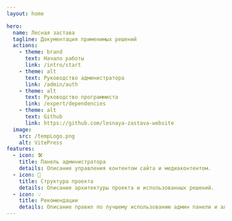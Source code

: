 ```yaml
---
layout: home

hero:
  name: Лесная застава
  tagline: Документация применимых решений
  actions:
    - theme: brand
      text: Начало работы
      link: /intro/start
    - theme: alt
      text: Руководство администратора
      link: /admin/auth
    - theme: alt
      text: Руководство программиста
      link: /expert/dependencies
    - theme: alt
      text: Github
      link: https://github.com/lesnaya-zastava-website
  image:
    src: /tempLogo.png
    alt: VitePress
features:
  - icon: 🛠️
    title: Панель администратора
    details: Описание управления контентом сайта и медиаконтентом.
  - icon: 📝
    title: Структура проекта
    details: Описание архитектуры проекта и использованных решений.
  - icon: 💡
    title: Рекомендации
    details: Описание правил по лучшему использованию админ панели и алгоритм поведения при обнаружении ошибок.
---
```

